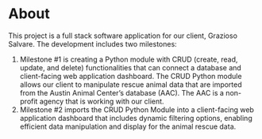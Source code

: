 # About

This project is a full stack software application for our client, Grazioso Salvare. The development includes two milestones:
1) Milestone #1 is creating a Python module with CRUD (create, read, update, and delete) functionalities that can connect a database and client-facing web application dashboard. The CRUD Python module allows our client to manipulate rescue animal data that are imported from the Austin Animal Center’s database (AAC). The AAC is a non-profit agency that is working with our client.
2) Milestone #2 imports the CRUD Python Module into a client-facing web application dashboard that includes dynamic filtering options, enabling efficient data manipulation and display for the animal rescue data.
